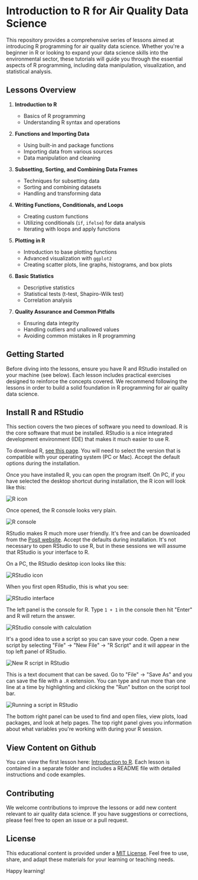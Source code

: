 # Introduction to R for Air Quality Data Science

This repository provides a comprehensive series of lessons aimed at introducing R programming for air quality data science. Whether you're a beginner in R or looking to expand your data science skills into the environmental sector, these tutorials will guide you through the essential aspects of R programming, including data manipulation, visualization, and statistical analysis.

## Lessons Overview

1. **Introduction to R**
   - Basics of R programming
   - Understanding R syntax and operations

2. **Functions and Importing Data**
   - Using built-in and package functions
   - Importing data from various sources
   - Data manipulation and cleaning

3. **Subsetting, Sorting, and Combining Data Frames**
   - Techniques for subsetting data
   - Sorting and combining datasets
   - Handling and transforming data

4. **Writing Functions, Conditionals, and Loops**
   - Creating custom functions
   - Utilizing conditionals (`if`, `ifelse`) for data analysis
   - Iterating with loops and apply functions

5. **Plotting in R**
   - Introduction to base plotting functions
   - Advanced visualization with `ggplot2`
   - Creating scatter plots, line graphs, histograms, and box plots

6. **Basic Statistics**
   - Descriptive statistics
   - Statistical tests (t-test, Shapiro-Wilk test)
   - Correlation analysis

7. **Quality Assurance and Common Pitfalls**
   - Ensuring data integrity
   - Handling outliers and unallowed values
   - Avoiding common mistakes in R programming

## Getting Started

Before diving into the lessons, ensure you have R and RStudio installed on your machine (see below). Each lesson includes practical exercises designed to reinforce the concepts covered. We recommend following the lessons in order to build a solid foundation in R programming for air quality data science.

## Install R and RStudio

This section covers the two pieces of software you need to download. R is the core software that must be installed. RStudio is a nice
integrated development environment (IDE) that makes it much easier to use R.


To download R, [see this page](https://cran.r-project.org/). You will need to select the version that is compatible with your operating
system (PC or Mac). Accept the default options during the installation.


Once you have installed R, you can open the program itself. On PC, if you have selected the desktop shortcut during installation, the R icon
will look like this:


![R icon](./inst/tutorials/1-Introduction/images/r_icon.png)

Once opened, the R console looks very plain.


![R console](./inst/tutorials/1-Introduction/images/r_console.png)

RStudio makes R much more user friendly. It's free and can be downloaded from the [Posit website](https://posit.co/download/rstudio-desktop/).
Accept the defaults during installation. It's not necessary to open RStudio to use R, but in these sessions we will assume that RStudio is your
interface to R.


On a PC, the RStudio desktop icon looks like this:


![RStudio icon](./inst/tutorials/1-Introduction/images/rstudio_icon.png)

When you first open RStudio, this is what you see:


![RStudio interface](./inst/tutorials/1-Introduction/images/rstudio_interface.png)

The left panel is the console for R. Type `1 + 1` in the console then hit "Enter" and R will return the answer.


![RStudio console with calculation](./inst/tutorials/1-Introduction/images/rstudio_calculation.png)

It's a good idea to use a script so you can save your code. Open a new script by selecting "File" -> "New File" -> "R Script" and it will appear
in the top left panel of RStudio.


![New R script in RStudio](./inst/tutorials/1-Introduction/images/rstudio_new_script.png)

This is a text document that can be saved. Go to "File" -> "Save As" and you can save the file with a `.R` extension. You can type and run more
than one line at a time by highlighting and clicking the "Run" button on the script tool bar.


![Running a script in RStudio](./inst/tutorials/1-Introduction/images/rstudio_run_script.png)

The bottom right panel can be used to find and open files, view plots, load packages, and look at help pages. The top right panel gives you information
about what variables you're working with during your R session.

## View Content on Github

You can view the first lesson here: [Introduction to R](./docs/1-Introduction). Each lesson is contained in a separate folder and includes a README file with detailed instructions and code examples.

## Contributing

We welcome contributions to improve the lessons or add new content relevant to air quality data science. If you have suggestions or corrections, please feel free to open an issue or a pull request.

## License

This educational content is provided under a [MIT License](LICENSE). Feel free to use, share, and adapt these materials for your learning or teaching needs.

Happy learning!


